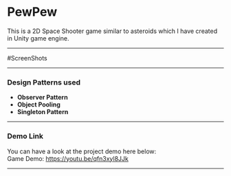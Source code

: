 # PewPew
This is a 2D Space Shooter game similar to asteroids which I have created in Unity game engine. 

<hr>

#ScreenShots

<hr>

### Design Patterns used 
* **Observer Pattern**
* **Object Pooling**
* **Singleton Pattern**

<hr>

### Demo Link
You can have a look at the project demo here below: <br>
Game Demo:  https://youtu.be/qfn3xyl8JJk

<hr>
